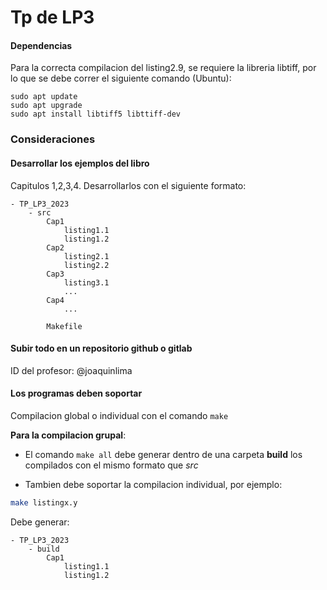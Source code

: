 # Tp de LP3

#### Dependencias
Para la correcta compilacion del listing2.9, se requiere la libreria libtiff, por lo que se debe correr el siguiente comando (Ubuntu):
```
sudo apt update 
sudo apt upgrade
sudo apt install libtiff5 libttiff-dev
```
### Consideraciones

#### Desarrollar los ejemplos del libro 
Capitulos 1,2,3,4. Desarrollarlos con el siguiente formato:
```
- TP_LP3_2023
    - src
        Cap1
            listing1.1
            listing1.2
        Cap2
            listing2.1
            listing2.2
        Cap3
            listing3.1
            ...
        Cap4
            ...

        Makefile
```

#### Subir todo en un repositorio github o gitlab
ID del profesor: @joaquinlima

#### Los programas deben soportar
Compilacion global o individual con el comando `make`

**Para la compilacion grupal**:
- El comando `make all` debe generar dentro de una carpeta **build** los compilados con el mismo formato que _src_

- Tambien debe soportar la compilacion individual, por ejemplo:
```sh
make listingx.y
```

Debe generar:
```
- TP_LP3_2023
    - build
        Cap1
            listing1.1
            listing1.2
```
